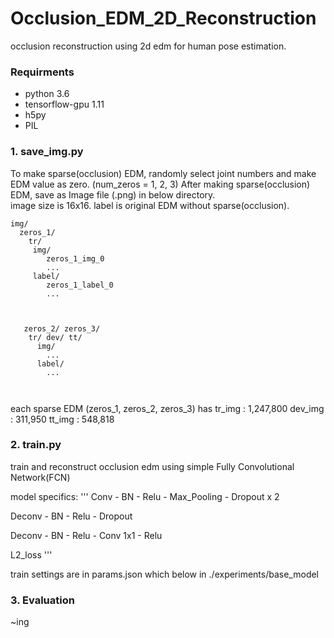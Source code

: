 # Occlusion_EDM_2D_Reconstruction
occlusion reconstruction using 2d edm for human pose estimation. 


### Requirments 
- python 3.6 
- tensorflow-gpu 1.11 
- h5py 
- PIL 

### 1. save_img.py 
To make sparse(occlusion) EDM, randomly select joint numbers and make EDM value as zero. (num_zeros = 1, 2, 3) 
After making sparse(occlusion) EDM, save as Image file (.png) in below directory.  
image size is 16x16. label is original EDM without sparse(occlusion). 

```
img/ 
  zeros_1/ 
    tr/
     img/ 
        zeros_1_img_0 
        ...
     label/ 
        zeros_1_label_0
        ...
           
  
  
   zeros_2/ zeros_3/ 
    tr/ dev/ tt/ 
      img/
        ...
      label/ 
        ...       
   
   
```

each sparse EDM (zeros_1, zeros_2, zeros_3) has 
 tr_img : 1,247,800
 dev_img : 311,950
 tt_img : 548,818


### 2. train.py 

train and reconstruct occlusion edm using simple Fully Convolutional Network(FCN) 


model specifics:
'''
Conv - BN - Relu - Max_Pooling - Dropout x 2 

Deconv - BN - Relu - Dropout

Deconv - BN - Relu - Conv 1x1 - Relu 

L2_loss
'''

train settings are in params.json
which below in 
./experiments/base_model 


### 3. Evaluation

~ing 





